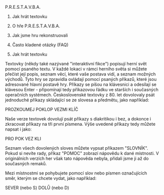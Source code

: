 P.R.E.S.T.A.V.B.A.

1. Jak hrát textovku
2. O hře P.R.E.S.T.A.V.B.A.
3. Jak jsme hru rekonstruovali
4. Často kladené otázky (FAQ)

1. Jak hrát textovku

Textovky (někdy také nazývané "interaktivní fikce") popisují herní svět pomocí psaného textu. V každé lokaci v rámci herního světa si můžete přečíst její popis, seznam věcí, které vaše postava vidí, a seznam možných východů. Tyto hry se zpravidla ovládají pomocí psaných příkazů, které jsou adresované hlavní postavě hry. Příkazy se píšou na klávesnici a odesílají se klávesou Enter - připomínají tedy příkazovou řádku ve starších i současných operačních systémech. Československé textovky z 80. let dovolovaly psát jednoduché příkazy skládající se ze slovesa a předmětu, jako například:

PROZKOUMEJ POKLOP
VEZMI KLÍČ

Naše verze textovek dovolují psát příkazy s diakritikou i bez, a dokonce i zkracovat příkazy na tři první písmena. Výše uvedené příkazy tedy můžete napsat i jako:

PRO POK
VEZ KLI

Seznam všech dovolených sloves můžete vypsat příkazem "SLOVNÍK".
Pokud si nevíte rady, příkaz "POMOC" zobrazí nápovědu k dané místnosti. V originálních verzích her však tato nápověda nebyla, přidali jsme ji až do současných remaků.

Mezi místnostmi se pohybujete pomocí slov nebo písmen označujících směr, kterým se chcete vydat, jako například:

SEVER (nebo S)
DOLŮ (nebo D)


